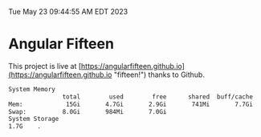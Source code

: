 Tue May 23 09:44:55 AM EDT 2023

# Angular Fifteen


This project is live at [https://angularfifteen.github.io](https://angularfifteen.github.io "fifteen!") thanks to Github.

```bash
System Memory
               total        used        free      shared  buff/cache   available
Mem:            15Gi       4.7Gi       2.9Gi       741Mi       7.7Gi       9.5Gi
Swap:          8.0Gi       984Mi       7.0Gi
System Storage
1.7G	.
```
```bash
